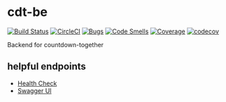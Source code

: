 # cdt-be

[![Build Status](https://travis-ci.org/eightwelve/cdt-be.svg?branch=master)](https://travis-ci.org/eightwelve/cdt-be)
[![CircleCI](https://circleci.com/gh/eightwelve/cdt-be/tree/master.svg?style=svg)](https://circleci.com/gh/eightwelve/cdt-be/tree/master)
[![Bugs](https://sonarcloud.io/api/project_badges/measure?project=eightwelve_cdt-be&metric=bugs)](https://sonarcloud.io/dashboard?id=eightwelve_cdt-be)
[![Code Smells](https://sonarcloud.io/api/project_badges/measure?project=eightwelve_cdt-be&metric=code_smells)](https://sonarcloud.io/dashboard?id=eightwelve_cdt-be)
[![Coverage](https://sonarcloud.io/api/project_badges/measure?project=eightwelve_cdt-be&metric=coverage)](https://sonarcloud.io/dashboard?id=eightwelve_cdt-be)
[![codecov](https://codecov.io/gh/eightwelve/cdt-be/branch/master/graph/badge.svg)](https://codecov.io/gh/eightwelve/cdt-be)

Backend for countdown-together

## helpful endpoints

- [Health Check](http://localhost:6014/actuator/health)
- [Swagger UI](http://localhost:6014/swagger-ui.html)
